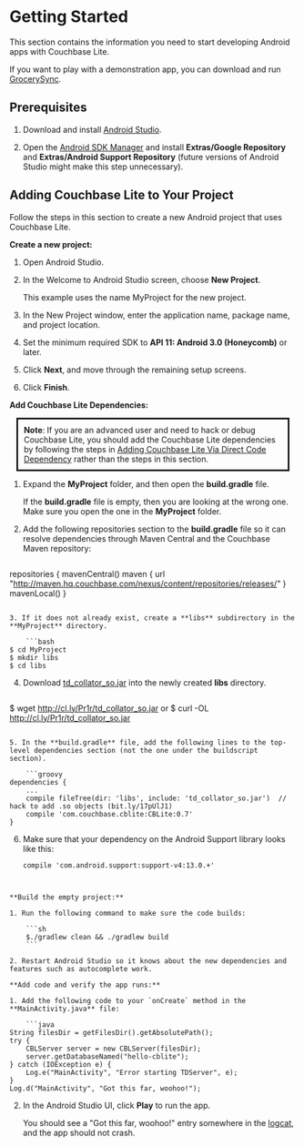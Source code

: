 # Getting Started
This section contains the information you need to start developing Android apps with Couchbase Lite. 

If you want to play with a demonstration app, you can download and run [GrocerySync](https://github.com/couchbaselabs/GrocerySync-Android).  


## Prerequisites

1. Download and install [Android Studio](http://developer.android.com/sdk/installing/studio.html). 

2. Open the [Android SDK Manager](http://developer.android.com/tools/help/sdk-manager.html) and install **Extras/Google Repository** and **Extras/Android Support Repository** (future versions of Android Studio might make this step unnecessary).

## Adding Couchbase Lite to Your Project
Follow the steps in this section to create a new Android project that uses Couchbase Lite.

**Create a new project:** 

1. Open Android Studio.

2. In the Welcome to Android Studio screen, choose **New Project**.

	This example uses the name MyProject for the new project. 

3. In the New Project window, enter the application name, package name, and project location. 

4. Set the minimum required SDK to **API 11: Android 3.0 (Honeycomb)** or later.

5. Click **Next**, and move through the remaining setup screens.

6. Click **Finish**.

**Add Couchbase Lite Dependencies:**

<p style="border-style:solid;padding:10px;width:90%;margin:0 auto">
<strong>Note</strong>: If you are an advanced user and need to hack or debug Couchbase Lite, you should add the Couchbase Lite dependencies by following the steps in 
<a href="#adding-couchbase-lite-via-direct-code-dependency">Adding Couchbase Lite Via Direct Code Dependency</a> 
rather than the steps in this section.
</p>

1. Expand the **MyProject** folder, and then open the **build.gradle** file. 

	If the **build.gradle** file is empty, then you are looking at the wrong one. Make sure you open the one in the **MyProject** folder.

2. Add the following repositories section to the **build.gradle** file so it can resolve dependencies through Maven Central and the Couchbase Maven repository:

	```java
repositories {
    mavenCentral()
    maven {
        url "http://maven.hq.couchbase.com/nexus/content/repositories/releases/"
    }
    mavenLocal()
}
```

3. If it does not already exist, create a **libs** subdirectory in the **MyProject** directory.

	```bash
$ cd MyProject
$ mkdir libs
$ cd libs
```

4. Download [td_collator_so.jar](http://cl.ly/Pr1r/td_collator_so.jar) into the newly created **libs** directory.  

	```bash
$ wget http://cl.ly/Pr1r/td_collator_so.jar
or
$ curl -OL http://cl.ly/Pr1r/td_collator_so.jar
```

5. In the **build.gradle** file, add the following lines to the top-level dependencies section (not the one under the buildscript section).

	```groovy
dependencies {
    ...
    compile fileTree(dir: 'libs', include: 'td_collator_so.jar')  // hack to add .so objects (bit.ly/17pUlJ1)
    compile 'com.couchbase.cblite:CBLite:0.7'
}
```

6. Make sure that your dependency on the Android Support library looks like this:

	```
    compile 'com.android.support:support-v4:13.0.+'
```


**Build the empty project:**

1. Run the following command to make sure the code builds:

	```sh
	$./gradlew clean && ./gradlew build
	```

2. Restart Android Studio so it knows about the new dependencies and features such as autocomplete work.

**Add code and verify the app runs:**

1. Add the following code to your `onCreate` method in the **MainActivity.java** file:

	```java
String filesDir = getFilesDir().getAbsolutePath();
try {
    CBLServer server = new CBLServer(filesDir);
    server.getDatabaseNamed("hello-cblite");
} catch (IOException e) {
    Log.e("MainActivity", "Error starting TDServer", e);
}
Log.d("MainActivity", "Got this far, woohoo!");        
```

2. In the Android Studio UI, click **Play** to run the app.

	You should see a "Got this far, woohoo!" entry somewhere in the [logcat](http://developer.android.com/tools/help/logcat.html), and the app should not crash.


